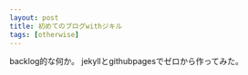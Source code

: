 ```yaml
---
layout: post
title: 初めてのブログwithジキル
tags: [otherwise]
---
```

backlog的な何か。
jekyllとgithubpagesでゼロから作ってみた。
